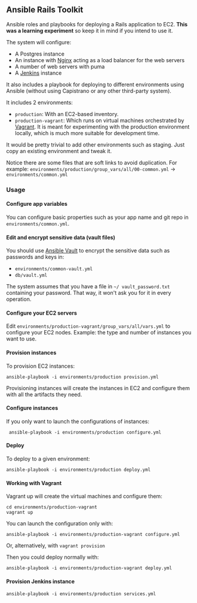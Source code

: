 ## Ansible Rails Toolkit

Ansible roles and playbooks for deploying a Rails application to EC2. **This was a learning experiment** so keep it in mind if you intend to use it.

The system will configure:

- A Postgres instance
- An instance with [Nginx](https://www.nginx.com) acting as a load balancer for the web servers
- A number of web servers with puma
- A [Jenkins](https://jenkins.io) instance

It also includes a playbook for deploying to different environments using Ansible (without using Capistrano or any other third-party system).

It includes 2 environments: 

- `production`: With an EC2-based inventory.
- `production-vagrant`: Which runs on virtual machines orchestrated by [Vagrant](https://www.vagrantup.com). It is meant for experimenting with the production environment locally, which is much more suitable for development time.

It would be pretty trivial to add other environments such as staging. Just copy an existing environment and tweak it.

Notice there are some files that are soft links to avoid duplication. For example: `environments/production/group_vars/all/00-common.yml` → `environments/common.yml`

### Usage

#### Configure app variables

You can configure basic properties such as your app name and git repo in `environments/common.yml`.

#### Edit and encrypt sensitive data (vault files)

You should use [Ansible Vault](http://docs.ansible.com/ansible/2.5/user_guide/vault.html) to encrypt the sensitive data such as passwords and keys in:

- `environments/common-vault.yml`
- `db/vault.yml`

The system assumes that you have a file in `~/ vault_password.txt` containing your password. That way, it won't ask you for it in every operation.

#### Configure your EC2 servers

Edit `environments/production-vagrant/group_vars/all/vars.yml` to configure your EC2 nodes. Example: the type and number of instances you want to use.

#### Provision instances

To provision EC2 instances:

```
ansible-playbook -i environments/production provision.yml
```

Provisioning instances will create the instances in EC2 and configure them with all the artifacts they need.

#### Configure instances

If you only want to launch the configurations of instances:

```
 ansible-playbook -i environments/production configure.yml
```

#### Deploy

To deploy to a given environment:

```
ansible-playbook -i environments/production deploy.yml
```

#### Working with Vagrant

Vagrant up will create the virtual machines and configure them:

```
cd environments/production-vagrant
vagrant up
```

You can launch the configuration only with:

```
ansible-playbook -i environments/production-vagrant configure.yml
```

Or, alternatively, with `vagrant provision`

Then you could deploy normally with:

```
ansible-playbook -i environments/production-vagrant deploy.yml
```

#### Provision Jenkins instance

```
ansible-playbook -i environments/production services.yml
```

